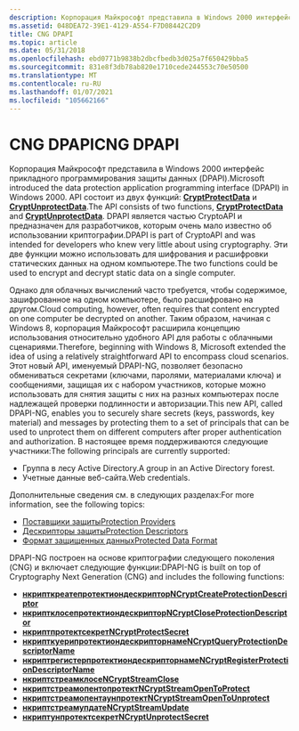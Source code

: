 ```yaml
---
description: Корпорация Майкрософт представила в Windows 2000 интерфейс прикладного программирования защиты данных (DPAPI).
ms.assetid: 048DEA72-39E1-4129-A554-F7D08442C2D9
title: CNG DPAPI
ms.topic: article
ms.date: 05/31/2018
ms.openlocfilehash: ebd0771b9838b2dbcfbedb3d025a7f650429bba5
ms.sourcegitcommit: 831e8f3db78ab820e1710cede244553c70e50500
ms.translationtype: MT
ms.contentlocale: ru-RU
ms.lasthandoff: 01/07/2021
ms.locfileid: "105662166"
---
```

# <a name="cng-dpapi"></a><span data-ttu-id="2f066-103">CNG DPAPI</span><span class="sxs-lookup"><span data-stu-id="2f066-103">CNG DPAPI</span></span>

<span data-ttu-id="2f066-104">Корпорация Майкрософт представила в Windows 2000 интерфейс прикладного программирования защиты данных (DPAPI).</span><span class="sxs-lookup"><span data-stu-id="2f066-104">Microsoft introduced the data protection application programming interface (DPAPI) in Windows 2000.</span></span> <span data-ttu-id="2f066-105">API состоит из двух функций: [**CryptProtectData**](/windows/desktop/api/dpapi/nf-dpapi-cryptprotectdata) и [**CryptUnprotectData**](/windows/desktop/api/dpapi/nf-dpapi-cryptunprotectdata).</span><span class="sxs-lookup"><span data-stu-id="2f066-105">The API consists of two functions, [**CryptProtectData**](/windows/desktop/api/dpapi/nf-dpapi-cryptprotectdata) and [**CryptUnprotectData**](/windows/desktop/api/dpapi/nf-dpapi-cryptunprotectdata).</span></span> <span data-ttu-id="2f066-106">DPAPI является частью CryptoAPI и предназначен для разработчиков, которым очень мало известно об использовании криптографии.</span><span class="sxs-lookup"><span data-stu-id="2f066-106">DPAPI is part of CryptoAPI and was intended for developers who knew very little about using cryptography.</span></span> <span data-ttu-id="2f066-107">Эти две функции можно использовать для шифрования и расшифровки статических данных на одном компьютере.</span><span class="sxs-lookup"><span data-stu-id="2f066-107">The two functions could be used to encrypt and decrypt static data on a single computer.</span></span>

<span data-ttu-id="2f066-108">Однако для облачных вычислений часто требуется, чтобы содержимое, зашифрованное на одном компьютере, было расшифровано на другом.</span><span class="sxs-lookup"><span data-stu-id="2f066-108">Cloud computing, however, often requires that content encrypted on one computer be decrypted on another.</span></span> <span data-ttu-id="2f066-109">Таким образом, начиная с Windows 8, корпорация Майкрософт расширила концепцию использования относительно удобного API для работы с облачными сценариями.</span><span class="sxs-lookup"><span data-stu-id="2f066-109">Therefore, beginning with Windows 8, Microsoft extended the idea of using a relatively straightforward API to encompass cloud scenarios.</span></span> <span data-ttu-id="2f066-110">Этот новый API, именуемый DPAPI-NG, позволяет безопасно обмениваться секретами (ключами, паролями, материалами ключа) и сообщениями, защищая их с набором участников, которые можно использовать для снятия защиты с них на разных компьютерах после надлежащей проверки подлинности и авторизации.</span><span class="sxs-lookup"><span data-stu-id="2f066-110">This new API, called DPAPI-NG, enables you to securely share secrets (keys, passwords, key material) and messages by protecting them to a set of principals that can be used to unprotect them on different computers after proper authentication and authorization.</span></span> <span data-ttu-id="2f066-111">В настоящее время поддерживаются следующие участники:</span><span class="sxs-lookup"><span data-stu-id="2f066-111">The following principals are currently supported:</span></span>

-   <span data-ttu-id="2f066-112">Группа в лесу Active Directory.</span><span class="sxs-lookup"><span data-stu-id="2f066-112">A group in an Active Directory forest.</span></span>
-   <span data-ttu-id="2f066-113">Учетные данные веб-сайта.</span><span class="sxs-lookup"><span data-stu-id="2f066-113">Web credentials.</span></span>

<span data-ttu-id="2f066-114">Дополнительные сведения см. в следующих разделах:</span><span class="sxs-lookup"><span data-stu-id="2f066-114">For more information, see the following topics:</span></span>

-   [<span data-ttu-id="2f066-115">Поставщики защиты</span><span class="sxs-lookup"><span data-stu-id="2f066-115">Protection Providers</span></span>](protection-providers.md)
-   [<span data-ttu-id="2f066-116">Дескрипторы защиты</span><span class="sxs-lookup"><span data-stu-id="2f066-116">Protection Descriptors</span></span>](protection-descriptors.md)
-   [<span data-ttu-id="2f066-117">Формат защищенных данных</span><span class="sxs-lookup"><span data-stu-id="2f066-117">Protected Data Format</span></span>](protected-data-format.md)

<span data-ttu-id="2f066-118">DPAPI-NG построен на основе криптографии следующего поколения (CNG) и включает следующие функции:</span><span class="sxs-lookup"><span data-stu-id="2f066-118">DPAPI-NG is built on top of Cryptography Next Generation (CNG) and includes the following functions:</span></span>

-   [<span data-ttu-id="2f066-119">**нкрипткреатепротектиондескриптор**</span><span class="sxs-lookup"><span data-stu-id="2f066-119">**NCryptCreateProtectionDescriptor**</span></span>](/windows/desktop/api/NCryptprotect/nf-ncryptprotect-ncryptcreateprotectiondescriptor)
-   [<span data-ttu-id="2f066-120">**нкриптклосепротектиондескриптор**</span><span class="sxs-lookup"><span data-stu-id="2f066-120">**NCryptCloseProtectionDescriptor**</span></span>](/windows/desktop/api/NCryptprotect/nf-ncryptprotect-ncryptcloseprotectiondescriptor)
-   [<span data-ttu-id="2f066-121">**нкриптпротектсекрет**</span><span class="sxs-lookup"><span data-stu-id="2f066-121">**NCryptProtectSecret**</span></span>](/windows/desktop/api/NCryptprotect/nf-ncryptprotect-ncryptprotectsecret)
-   [<span data-ttu-id="2f066-122">**нкрипткуерипротектиондескрипторнаме**</span><span class="sxs-lookup"><span data-stu-id="2f066-122">**NCryptQueryProtectionDescriptorName**</span></span>](/windows/desktop/api/NCryptprotect/nf-ncryptprotect-ncryptqueryprotectiondescriptorname)
-   [<span data-ttu-id="2f066-123">**нкриптрегистерпротектиондескрипторнаме**</span><span class="sxs-lookup"><span data-stu-id="2f066-123">**NCryptRegisterProtectionDescriptorName**</span></span>](/windows/desktop/api/NCryptprotect/nf-ncryptprotect-ncryptregisterprotectiondescriptorname)
-   [<span data-ttu-id="2f066-124">**нкриптстреамклосе**</span><span class="sxs-lookup"><span data-stu-id="2f066-124">**NCryptStreamClose**</span></span>](/windows/desktop/api/NCryptprotect/nf-ncryptprotect-ncryptstreamclose)
-   [<span data-ttu-id="2f066-125">**нкриптстреамопентопротект**</span><span class="sxs-lookup"><span data-stu-id="2f066-125">**NCryptStreamOpenToProtect**</span></span>](/windows/desktop/api/NCryptprotect/nf-ncryptprotect-ncryptstreamopentoprotect)
-   [<span data-ttu-id="2f066-126">**нкриптстреамопентаунпротект**</span><span class="sxs-lookup"><span data-stu-id="2f066-126">**NCryptStreamOpenToUnprotect**</span></span>](/windows/desktop/api/NCryptprotect/nf-ncryptprotect-ncryptstreamopentounprotect)
-   [<span data-ttu-id="2f066-127">**нкриптстреамупдате**</span><span class="sxs-lookup"><span data-stu-id="2f066-127">**NCryptStreamUpdate**</span></span>](/windows/desktop/api/NCryptprotect/nf-ncryptprotect-ncryptstreamupdate)
-   [<span data-ttu-id="2f066-128">**нкриптунпротектсекрет**</span><span class="sxs-lookup"><span data-stu-id="2f066-128">**NCryptUnprotectSecret**</span></span>](/windows/desktop/api/NCryptprotect/nf-ncryptprotect-ncryptunprotectsecret)

 

 
